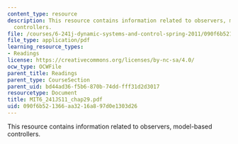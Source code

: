 ```yaml
---
content_type: resource
description: This resource contains information related to observers, model-based
  controllers.
file: /courses/6-241j-dynamic-systems-and-control-spring-2011/090f6b521366aa3216a897d0e1303d26_MIT6_241JS11_chap29.pdf
file_type: application/pdf
learning_resource_types:
- Readings
license: https://creativecommons.org/licenses/by-nc-sa/4.0/
ocw_type: OCWFile
parent_title: Readings
parent_type: CourseSection
parent_uid: bd44ad36-f5b6-870b-74dd-fff31d2d3017
resourcetype: Document
title: MIT6_241JS11_chap29.pdf
uid: 090f6b52-1366-aa32-16a8-97d0e1303d26
---
```

This resource contains information related to observers, model-based controllers.